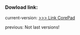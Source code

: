 ### Dowload link:

current-version:
[>>> Link CorePad](https://drive.google.com/file/d/1dfEcvGQjBrXvQsOwTNHfu6sLgu_7ywor/view?usp=drive_link)

previous:
Not last versions!
